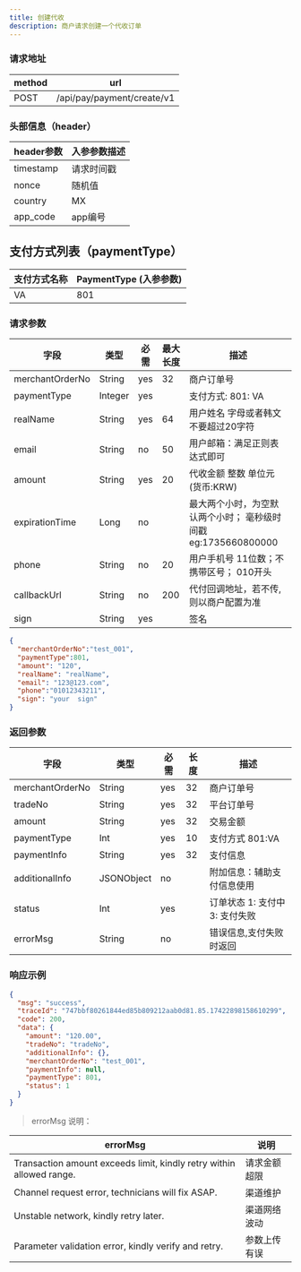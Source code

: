 ```yaml
---
title: 创建代收
description: 商户请求创建一个代收订单
---
```


### 请求地址

| method | url                        |
| ------ | -------------------------- |
| POST   | /api/pay/payment/create/v1 |

### 头部信息（header）

| header参数                  | 入参参数描述 |
|---------------------------|-------|
| timestamp                 | 请求时间戳 |
| nonce                     | 随机值   |
| country                   | MX    |
| app_code                  | app编号 |

## 支付方式列表（paymentType）

| 支付方式名称 | PaymentType (入参参数) |
|-------|--------------------|
| VA    | 801                |


### 请求参数

| 字段              | 类型      | 必需  | 最大长度 | 描述                                         |
|-----------------|---------|-----|------|--------------------------------------------|
| merchantOrderNo | String  | yes | 32   | 商户订单号                                      |
| paymentType     | Integer | yes |      | 支付方式: 801: VA                              |
| realName        | String  | yes | 64   | 用户姓名 字母或者韩文不要超过20字符                        |
| email           | String  | no  | 50   | 用户邮箱：满足正则表达式即可                             |
| amount          | String  | yes | 20   | 代收金额 整数 单位元 (货币:KRW)                       |
| expirationTime  | Long    | no  |      | 最大两个小时，为空默认两个小时； 毫秒级时间戳 eg:1735660800000   |
| phone           | String  | no  | 20   | 用户手机号 11位数；不携带区号； 010开头                    |
| callbackUrl     | String  | no  | 200  | 代付回调地址，若不传, 则以商户配置为准                       |
| sign            | String  | yes |      | 签名                                         |


```json title="请求示例"
{
  "merchantOrderNo":"test_001",
  "paymentType":801,
  "amount": "120",
  "realName": "realName",
  "email": "123@123.com",
  "phone":"01012343211",
  "sign": "your  sign"
}
```

### 返回参数

| 字段            | 类型       | 必需  | 长度 | 描述                   |
| --------------- | ---------- |-----| ---- |----------------------|
| merchantOrderNo | String     | yes | 32   | 商户订单号                |
| tradeNo         | String     | yes | 32   | 平台订单号                |
| amount          | String     | yes | 32   | 交易金额                 |
| paymentType     | Int        | yes | 10   | 支付方式 801:VA          |
| paymentInfo     | String     | yes | 32   | 支付信息                 |
| additionalInfo  | JSONObject | no  |      | 附加信息：辅助支付信息使用        |
| status          | Int        | yes |    | 订单状态 1: 支付中  3: 支付失败 |
| errorMsg        | String     | no  |    | 错误信息,支付失败时返回         |


### 响应示例

```json
{
  "msg": "success",
  "traceId": "747bbf80261844ed85b809212aab0d81.85.17422898158610299",
  "code": 200,
  "data": {
    "amount": "120.00",
    "tradeNo": "tradeNo",
    "additionalInfo": {},
    "merchantOrderNo": "test_001",
    "paymentInfo": null,
    "paymentType": 801,
    "status": 1
  }
}
```

> errorMsg 说明：

| errorMsg                                | 说明    |
| ------------------------------------------- |-------|
| Transaction amount exceeds limit, kindly retry within allowed range. | 请求金额超限 |
| Channel request error, technicians will fix ASAP. | 渠道维护  |
| Unstable network, kindly retry later. |渠道网络波动|
| Parameter validation error, kindly verify and retry. | 参数上传有误|